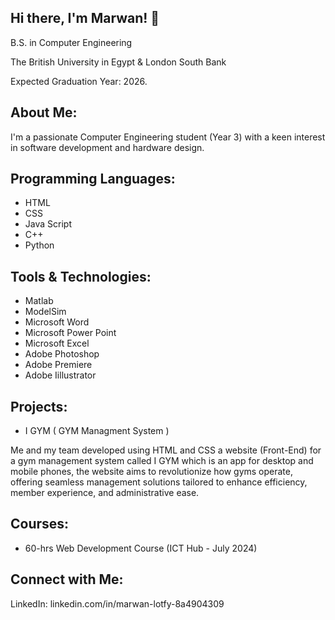 Hi there, I'm Marwan! 👋
-
B.S. in Computer Engineering 

The British University in Egypt & London South Bank

Expected Graduation Year: 2026.

About Me:
-
I'm a passionate Computer Engineering student (Year 3) with a keen interest in software development and hardware design.

Programming Languages: 
-
- HTML
- CSS
- Java Script
- C++
- Python

Tools & Technologies:
-
- Matlab
- ModelSim
- Microsoft Word
- Microsoft Power Point
- Microsoft Excel
- Adobe Photoshop
- Adobe Premiere
- Adobe Iillustrator

Projects:
-
- I GYM ( GYM Managment System )

Me and my team developed using HTML and CSS a website (Front-End) for a gym management system called I GYM
which is an app for desktop and mobile phones, the website aims to revolutionize how gyms operate, offering 
seamless management solutions tailored to enhance efficiency, member experience, and administrative ease.


Courses:
-
- 60-hrs Web Development Course (ICT Hub - July 2024)

Connect with Me:
-
LinkedIn: linkedin.com/in/marwan-lotfy-8a4904309
